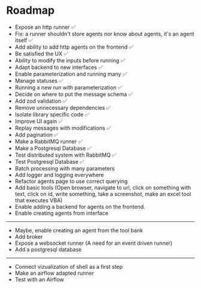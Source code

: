 # Roadmap

- Expose an http runner ✅
- Fix: a runner shouldn't store agents nor know about agents, it's an agent itself ✅
- Add ability to add http agents on the frontend ✅
- Be satisfied the UX ✅
- Ability to modify the inputs before running ✅
- Adapt backend to new interfaces ✅
- Enable parameterization and running many ✅
- Manage statuses ✅
- Running a new run with parameterization ✅
- Decide on where to put the message schema ✅
- Add zod validation ✅
- Remove unnecessary dependencies ✅
- Isolate library specific code ✅
- Improve UI again ✅
- Replay messages with modifications ✅
- Add pagination ✅
- Make a RabbitMQ runner ✅
- Make a Postgresql Database ✅
- Test distributed system with RabbitMQ ✅
- Test Postgresql Database ✅
- Batch processing with many parameters
- Add logger and logging everywhere
- Refactor agents page to use correct querying
- Add basic tools (Open browser, navigate to url, click on something with text, click on id, write something, take a screenshot, make an excel tool that executes VBA)
- Enable adding a backend for agents on the frontend.
- Enable creating agents from interface

---

- Maybe, enable creating an agent from the tool bank
- Add broker
- Expose a websocket runner (A need for an event driven runner)
- Add a postgresql database

---

- Connect vizualization of shell as a first step
- Make an airflow adapted runner
- Test with an Airflow
